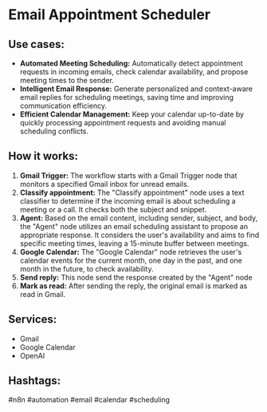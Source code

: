 # Email Appointment Scheduler

## Use cases:

- **Automated Meeting Scheduling:** Automatically detect appointment requests in incoming emails, check calendar availability, and propose meeting times to the sender.
- **Intelligent Email Response:**  Generate personalized and context-aware email replies for scheduling meetings, saving time and improving communication efficiency.
- **Efficient Calendar Management:** Keep your calendar up-to-date by quickly processing appointment requests and avoiding manual scheduling conflicts.

## How it works:

1.  **Gmail Trigger:** The workflow starts with a Gmail Trigger node that monitors a specified Gmail inbox for unread emails.
2.  **Classify appointment:**  The "Classify appointment" node uses a text classifier to determine if the incoming email is about scheduling a meeting or a call. It checks both the subject and snippet.
3.  **Agent:** Based on the email content, including sender, subject, and body, the "Agent" node utilizes an email scheduling assistant to propose an appropriate response. It considers the user's availability and aims to find specific meeting times, leaving a 15-minute buffer between meetings.
4.  **Google Calendar:** The "Google Calendar" node retrieves the user's calendar events for the current month, one day in the past, and one month in the future, to check availability.
5.  **Send reply:** This node send the response created by the "Agent" node
6.  **Mark as read:** After sending the reply, the original email is marked as read in Gmail.

## Services:

-   Gmail
-   Google Calendar
-   OpenAI

## Hashtags:

#n8n #automation #email #calendar #scheduling
